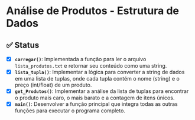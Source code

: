 # Análise de Produtos - Estrutura de Dados

## ✅ Status 

- [x] **`carregar()`**: Implementada a função para ler o arquivo `lista_produtos.txt` e retornar seu conteúdo como uma string.
- [x] **`lista_tupla()`**: Implementar a lógica para converter a string de dados em uma lista de tuplas, onde cada tupla contém o nome (string) e o preço (int/float) de um produto.
- [x] **`get_Produtos()`**: Implementar a análise da lista de tuplas para encontrar o produto mais caro, o mais barato e a contagem de itens únicos.
- [x] **`main()`**: Desenvolver a função principal que integra todas as outras funções para executar o programa completo.
